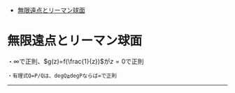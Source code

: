 
- [無限遠点とリーマン球面](#無限遠点とリーマン球面)



# 無限遠点とリーマン球面

・$\infty$で正則、$g(z)=f(\frac{1}{z})$が$z=0$で正則

    ・有理式Q=P/Qは、degQ≧degPならば∞で正則



---